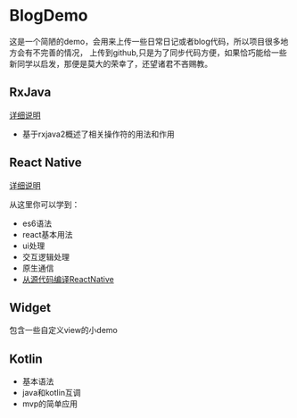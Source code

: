# BlogDemo
   这是一个简陋的demo，会用来上传一些日常日记或者blog代码，所以项目很多地方会有不完善的情况，
   上传到github,只是为了同步代码方便，如果恰巧能给一些新同学以启发，那便是莫大的荣幸了，还望诸君不吝赐教。
   
   
## RxJava
[详细说明](https://github.com/romantiskt/BlogDemo/tree/master/doc/rxjava.md) 
 * 基于rxjava2概述了相关操作符的用法和作用
    
 

## React Native
[详细说明](https://github.com/romantiskt/BlogDemo/tree/master/doc/ReactNative.md)

   从这里你可以学到：
*  es6语法
*  react基本用法
*  ui处理
*  交互逻辑处理
*  原生通信
*  [从源代码编译ReactNative](https://github.com/romantiskt/BlogDemo/tree/master/doc/react_build.md) 

## Widget
  包含一些自定义view的小demo
  
## Kotlin
  
* 基本语法
* java和kotlin互调
* mvp的简单应用